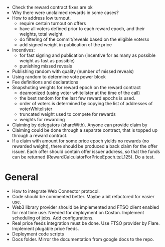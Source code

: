 - Check the reward contract fixes are ok
- Why there were unclaimed rewards in some cases?
- How to address low turnout.
  - require certain turnout on offers
  - have all voters defined prior to each reward epoch, and their weights, total weight
  - do filtering of the commit/reveals based on the eligible votersx
  - add signed weight in publication of the price
- Incentives:
  - for fast signing and publication (incentive for as many as possible weight as fast as possible)
  - punishing missed reveals
- Publishing random with quality (number of missed reveals)
- Using random to determine vote power block
- Fee definitions and declarations
- Snapshoting weights for reward epoch on the reward contract
  - deamonized (using voter whitelister at the time of the call)
  - the best random for the last few reward epochs is used.
  - order of voters is determined by copying the list of addresses of voterWhitelister
  - truncated weight used to compete for rewards
  - weights for rewarding
- Claiming by delegators (shareWith). Anyone can provide claim by 
- Claiming could be done through a separate contract, that is topped up through a reward contract.
- If a claim with amount for some price epoch yields no rewards (no rewarded weight), there should be produced a back claim for the offer issuer. Each offer should contain offer issuer address, so that the funds can be returned (RewardCalculatorForPriceEpoch.ts:L125). Do a test.

# General
- How to integrate Web Connector protocol.
- Code should be commented better. Maybe a bit refactored for easier use.
- Web3 library provider should be implemented and FTSO client enabled for real time use. Needed for deployment on Coston. Implement scheduling of jobs. Add configurations.
- Real price feeds integration must be done. Use FTSO provider by Flare. Implement plugable price feeds.
- Deployment code scripts
- Docs folder. Mirror the documentation from google docs to the repo.

